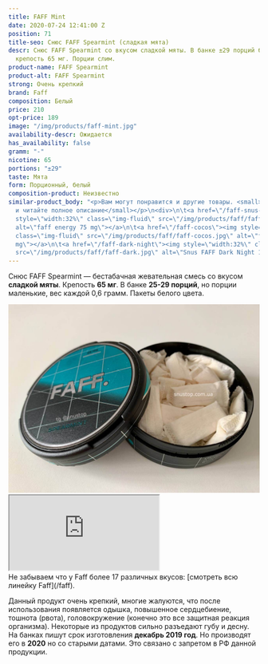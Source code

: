 ```yaml
---
title: FAFF Mint
date: 2020-07-24 12:41:00 Z
position: 71
title-seo: Снюс FAFF Spearmint (сладкая мята)
descr: Снюс FAFF Spearmint со вкусом сладкой мяты. В банке ±29 порций белого цвета,
  крепость 65 мг. Порции слим.
product-name: FAFF Spearmint
product-alt: FAFF Spearmint
strong: Очень крепкий
brand: Faff
composition: Белый
price: 210
opt-price: 189
image: "/img/products/faff-mint.jpg"
availability-descr: Ожидается
has_availability: false
gramm: "-"
nicotine: 65
portions: "±29"
taste: Мята
form: Порционный, белый
composition-product: Неизвестно
similar-product_body: "<p>Вам могут понравится и другие товары. <small>Жмите на картинки
  и читайте полное описание</small></p>\n<div>\n\t<a href=\"/faff-snus-energy\"><img
  style=\"width:32%\" class=\"img-fluid\" src=\"/img/products/faff/faff-redbull.jpg\"
  alt=\"faff energy 75 mg\"></a>\n\t<a href=\"/faff-cocos\"><img style=\"width:32%\"
  class=\"img-fluid\" src=\"/img/products/faff/faff-cocos.jpg\" alt=\"faff cocos 100
  mg\"></a>\n\t<a href=\"/faff-dark-night\"><img style=\"width:32%\" class=\"img-fluid\"
  src=\"/img/products/faff/faff-dark.jpg\" alt=\"Snus FAFF Dark Night 100 mg\"></a>\n</div>"
---
```


Снюс FAFF Spearmint — бестабачная жевательная смесь со вкусом <b>сладкой мяты</b>. Крепость <b>65 мг</b>. В банке <b>25-29 порций</b>, но порции маленькие, вес каждой 0,6 грамм. Пакеты белого цвета.
<div class="mb-3">
<img class="img-fluid" src="/img/products/faff/open/spearmint.jpg" alt="Снюс FAFF Spearmint 65 mg">
</div>
<div class="embed-responsive embed-responsive-16by9 mb-3">
  <iframe class="embed-responsive-item" src="https://www.youtube.com/embed/NTXkb_qVFpU" allowfullscreen></iframe>
</div>
Не забываем что у Faff более 17 различных вкусов: [смотреть всю линейку Faff](/faff).

Данный продукт очень крепкий, многие жалуются, что после использования появляется одышка, повышенное сердцебиение, тошнота (рвота), головокружение (конечно это все защитная реакция организма). Некоторые из продуктов сильно разъедают губу и десну.
На банках пишут срок изготовления **декабрь 2019 год**. Но производят его в **2020** но со старыми датами. Это связано с запретом в РФ данной продукции.
